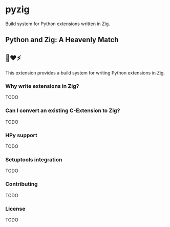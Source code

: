 # pyzig
Build system for Python extensions written in Zig.

## Python and Zig: A Heavenly Match
## 🐍❤️⚡
This extension provides a build system for writing Python extensions in Zig.


### Why write extensions in Zig?
TODO

### Can I convert an existing C-Extension to Zig?
TODO

### HPy support
TODO

### Setuptools integration
TODO

### Contributing
TODO

### License
TODO


